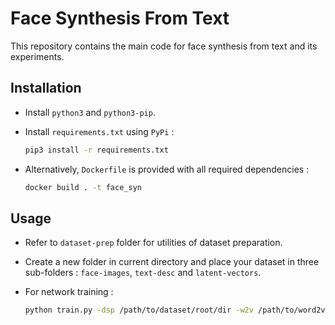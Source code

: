 # Face Synthesis From Text

This repository contains the main code for face synthesis from text and its experiments.

## Installation

-   Install `python3` and `python3-pip`.

-   Install `requirements.txt` using `PyPi` :
    ```bash
    pip3 install -r requirements.txt
    ```

-   Alternatively, `Dockerfile` is provided with all required dependencies :
    ```bash
    docker build . -t face_syn
    ```

## Usage

-   Refer to `dataset-prep` folder for utilities of dataset preparation.

-   Create a new folder in current directory and place your dataset in three sub-folders : `face-images`, `text-desc` and `latent-vectors`.

-   For network training :
    ```bash
    python train.py -dsp /path/to/dataset/root/dir -w2v /path/to/word2vec/file -mv model_version(1|2) -pkl /path/to/stylegan2/model/file -psi truncation_psi -rd /path/to/results/dir
    ```
